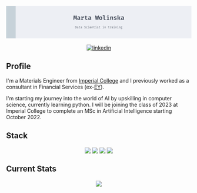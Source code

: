 ![hello_banner](./Images/banner_nord_gray_side.png)
<p align="center">
    <a href="https://www.linkedin.com/in/marta-wolinska/">
    <img alt="linkedin" src="https://img.shields.io/badge/LinkedIn-0072b1?style=for-the-badge&amp;logo=LinkedIn&amp;logoColor=white" />
    </a>
</p>

## Profile

I'm a Materials Engineer from [Imperial College](https://www.imperial.ac.uk) and 
I previously worked as a consultant in Financial Services (ex-[EY](https://www.ey.com/en_gl)). 

I'm starting my journey into the world of AI by upskilling in computer science, currently learning python. I will be joining the class of 2023 at Imperial College to complete an MSc in Artificial Intelligence starting October 2022.

[//]: # (I previously worked as a consultant in Financial Services &#40;ex-[EY]&#40;https://www.ey.com/en_gl&#41;&#41;. )

[//]: # ()
[//]: # (I'm starting my journey into the world of AI by upskilling in computer science, currently learning python. I will be joining the class of 2023 at Imperial College to complete an MSc in Artificial Intelligence starting October 2022.)


## Stack
<p align="center">
    <img align="center" src="https://img.shields.io/badge/PyCharm-000000.svg?&style=for-the-badge&logo=PyCharm&logoColor=white" >
    <img align="center" src="https://img.shields.io/badge/python-3670A0?style=for-the-badge&logo=python&logoColor=ffdd54" >
    <img align="center" src="https://img.shields.io/badge/Docker-2CA5E0?style=for-the-badge&logo=docker&logoColor=white" >
    <img align="center" src="https://img.shields.io/badge/circleci-343434?style=for-the-badge&logo=circleci&logoColor=white" >

</p>


## Current Stats

<p align="center">
    <a href="https://github.com/mwolinska/">
        <img align="center" src="https://github-profile-summary-cards.vercel.app/api/cards/profile-details?username=mwolinska&theme=nord_bright" >
    </a>
</p>

[//]: # (<p align="center">)

[//]: # (    <a href="https://github.com/mwolinska/">)

[//]: # (        <img align="center" src="https://github-readme-stats.vercel.app/api?username=mwolinska&hide=stars,contribs&theme=nord&show_icons=true&hide_rank=True" >)


</p>

<!---[![Marta's wakatime stats](https://github-readme-stats.vercel.app/api/wakatime?username=mwolinska&theme=vue-dark&show_icons=true)](https://github.com/mwolinska/github-readme-stats)--->

<!-- - 👀 I’m interested in ...
- 🌱 I’m currently learning ...
- 💞️ I’m looking to collaborate on ...
- 📫 How to reach me ... -->

<!---
mwolinska/mwolinska is a ✨ special ✨ repository because its `README.md` (this file) appears on your GitHub profile.
You can click the Preview link to take a look at your changes.
--->
